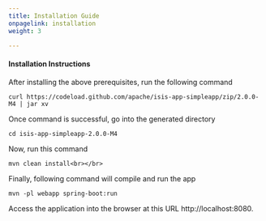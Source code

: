 ```yaml
---
title: Installation Guide
onpagelink: installation
weight: 3

---
```


#### **Installation Instructions**

After installing the above prerequisites, run the following command

 ```
 curl https://codeload.github.com/apache/isis-app-simpleapp/zip/2.0.0-M4 | jar xv
```

Once command is successful, go into the generated directory

 ```
 cd isis-app-simpleapp-2.0.0-M4
```

Now, run this command

 ```
 mvn clean install<br></br>
```

Finally, following command will compile and run the app

 ```
mvn -pl webapp spring-boot:run
```

Access the application into the browser at this URL http://localhost:8080.

